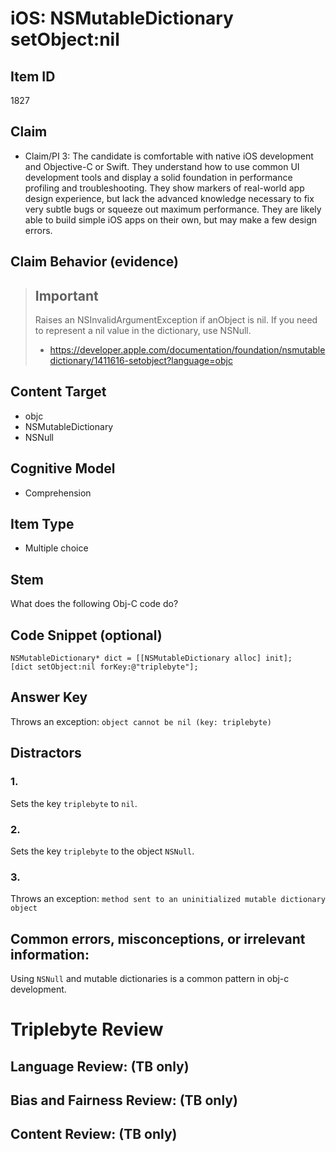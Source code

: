 # iOS: NSMutableDictionary setObject:nil


## Item ID
1827

## Claim
-   Claim/PI 3: The candidate is comfortable with native iOS development and Objective-C or Swift. They understand how to use common UI development tools and display a solid foundation in performance profiling and troubleshooting. They show markers of real-world app design experience, but lack the advanced knowledge necessary to fix very subtle bugs or squeeze out maximum performance. They are likely able to build simple iOS apps on their own, but may make a few design errors.


## Claim Behavior (evidence)
> ## Important
> Raises an NSInvalidArgumentException if anObject is nil. If you need to represent a nil value in the dictionary, use NSNull.
> - https://developer.apple.com/documentation/foundation/nsmutabledictionary/1411616-setobject?language=objc


## Content Target
* objc
* NSMutableDictionary
* NSNull


## Cognitive Model
* Comprehension


## Item Type
* Multiple choice


## Stem
What does the following Obj-C code do?


## Code Snippet (optional)
```objc
NSMutableDictionary* dict = [[NSMutableDictionary alloc] init];
[dict setObject:nil forKey:@"triplebyte"];
```


## Answer Key
Throws an exception: `object cannot be nil (key: triplebyte)`


## Distractors
### 1.
Sets the key `triplebyte` to `nil`.


### 2.
Sets the key `triplebyte` to the object `NSNull`.


### 3.
Throws an exception: `method sent to an uninitialized mutable dictionary object`


## Common errors, misconceptions, or irrelevant information:
Using `NSNull` and mutable dictionaries is a common pattern in obj-c development.


# Triplebyte Review


## Language Review: (TB only)


## Bias and Fairness Review: (TB only)


## Content Review: (TB only)


